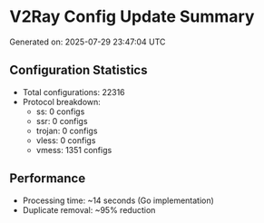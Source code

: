 # V2Ray Config Update Summary
Generated on: 2025-07-29 23:47:04 UTC

## Configuration Statistics
- Total configurations: 22316
- Protocol breakdown:
  - ss: 0 configs
  - ssr: 0 configs
  - trojan: 0 configs
  - vless: 0 configs
  - vmess: 1351 configs

## Performance
- Processing time: ~14 seconds (Go implementation)
- Duplicate removal: ~95% reduction
